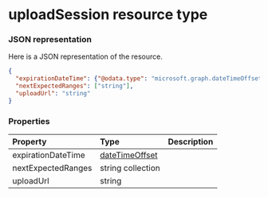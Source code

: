 # uploadSession resource type



### JSON representation

Here is a JSON representation of the resource.

<!-- {
  "blockType": "resource",
  "optionalProperties": [

  ],
  "@odata.type": "microsoft.graph.uploadsession"
}-->

```json
{
  "expirationDateTime": {"@odata.type": "microsoft.graph.dateTimeOffset"},
  "nextExpectedRanges": ["string"],
  "uploadUrl": "string"
}

```
### Properties
| Property	   | Type	|Description|
|:---------------|:--------|:----------|
|expirationDateTime|[dateTimeOffset](datetimeoffset.md)||
|nextExpectedRanges|string collection||
|uploadUrl|string||

<!-- uuid: 8fcb5dbc-d5aa-4681-8e31-b001d5168d79
2015-10-25 14:57:30 UTC -->
<!-- {
  "type": "#page.annotation",
  "description": "uploadSession resource",
  "keywords": "",
  "section": "documentation",
  "tocPath": ""
}-->